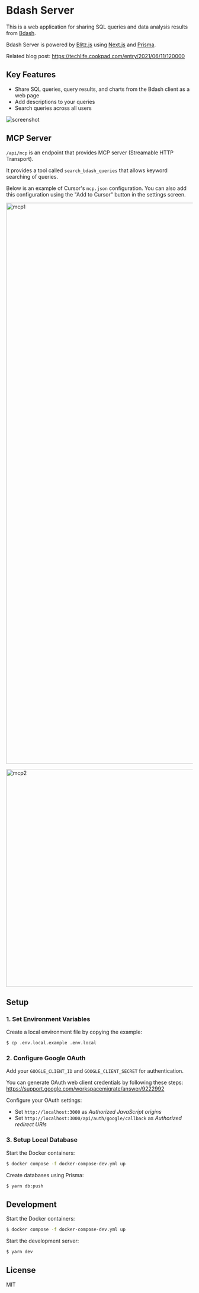 # Bdash Server

This is a web application for sharing SQL queries and data analysis results from [Bdash](https://github.com/bdash-app/bdash).

Bdash Server is powered by [Blitz.js](https://github.com/blitz-js/blitz) using [Next.js](https://nextjs.org/) and [Prisma](https://www.prisma.io/).

Related blog post: https://techlife.cookpad.com/entry/2021/06/11/120000

## Key Features

- Share SQL queries, query results, and charts from the Bdash client as a web page
- Add descriptions to your queries
- Search queries across all users

![screenshot](https://user-images.githubusercontent.com/1413408/115130638-34d03e80-a02c-11eb-905c-c96154a74d67.png)

## MCP Server

`/api/mcp` is an endpoint that provides MCP server (Streamable HTTP Transport).

It provides a tool called `search_bdash_queries` that allows keyword searching of queries.

Below is an example of Cursor's `mcp.json` configuration. You can also add this configuration using the "Add to Cursor" button in the settings screen.

<p><img width="1512" alt="mcp1" src="https://github.com/user-attachments/assets/7f904c1d-872d-450a-b3f7-c534cbe10c42" /></p>

<p><img width="587" alt="mcp2" src="https://github.com/user-attachments/assets/237783c8-de79-452d-8eb2-17f6de8d9ec2" /></p>

## Setup

### 1. Set Environment Variables

Create a local environment file by copying the example:

```sh
$ cp .env.local.example .env.local
```

### 2. Configure Google OAuth

Add your `GOOGLE_CLIENT_ID` and `GOOGLE_CLIENT_SECRET` for authentication.

You can generate OAuth web client credentials by following these steps: https://support.google.com/workspacemigrate/answer/9222992

Configure your OAuth settings:
- Set `http://localhost:3000` as _Authorized JavaScript origins_
- Set `http://localhost:3000/api/auth/google/callback` as _Authorized redirect URIs_

### 3. Setup Local Database

Start the Docker containers:

```sh
$ docker compose -f docker-compose-dev.yml up
```

Create databases using Prisma:

```sh
$ yarn db:push
```

## Development

Start the Docker containers:

```sh
$ docker compose -f docker-compose-dev.yml up
```

Start the development server:

```sh
$ yarn dev
```

## License

MIT

